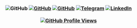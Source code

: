 <h3 align="center">
    <img src="https://user-images.githubusercontent.com/79199956/175012500-7950c65a-9dc0-4b80-b552-3d6a06ffc1fb.jpg" alt="GitHub">
    <a href=""><img src="https://github-widgetbox.vercel.app/api/profile?username=imitatehappiness&data=followers,repositories,stars,commits&theme=default" alt="GitHub"></a>
    <a href="https://github.com/imitatehappiness"><img src="https://img.shields.io/badge/@imitatehappiness-white?style=for-the-badge&logo=github&logoColor=242424" alt="GitHub"></a>
    <a href="https://t.me/imitatehappiness"><img src="https://img.shields.io/badge/@imitatehappiness-white?style=for-the-badge&logo=telegram&logoColor=242424" alt="Telegram"></a>
    <a href="https://www.linkedin.com/in/imitatehappiness"><img src="https://img.shields.io/badge/@imitatehappiness-white?style=for-the-badge&logo=linkedin&logoColor=242424" alt="LinkedIn"></a>
    <br><br>
    <a style="align: right" href="https://github.com/imitatehappiness"><img src="https://komarev.com/ghpvc/?username=imitatehappiness&style=for-the-badge&color=1a1a1a" alt="GitHub Profile Views"></a>
</h3>
